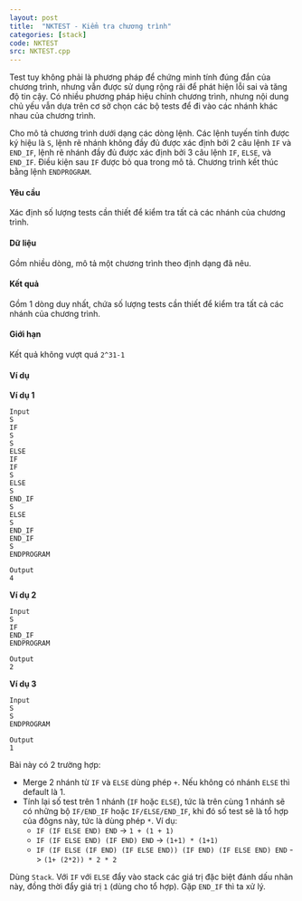 ```yaml
---
layout: post
title:  "NKTEST - Kiểm tra chương trình"
categories: [stack]
code: NKTEST
src: NKTEST.cpp
---
```


Test tuy không phải là phương pháp để chứng minh tính đúng đắn của chương trình, nhưng vẫn được sử dụng rộng rãi để phát hiện lỗi sai và tăng độ tin cậy. Có nhiều phương pháp hiệu chỉnh chương trình, nhưng nội dung chủ yếu vẫn dựa trên cơ sở chọn các bộ tests để đi vào các nhánh khác nhau của chương trình.

Cho mô tả chương trình dưới dạng các dòng lệnh. Các lệnh tuyến tính được ký hiệu là `S`, lệnh rẽ nhánh không đầy đủ được xác định bởi 2 câu lệnh `IF` và `END_IF`, lệnh rẽ nhánh đầy đủ được xác định bởi 3 câu lệnh `IF`, `ELSE`, và `END_IF`. Điều kiện sau `IF` được bỏ qua trong mô tả. Chương trình kết thúc bằng lệnh `ENDPROGRAM`.

#### Yêu cầu

Xác định số lượng tests cần thiết để kiểm tra tất cả các nhánh của chương trình.

#### Dữ liệu
Gồm nhiều dòng, mô tả một chương trình theo định dạng đã nêu.

#### Kết quả
Gồm 1 dòng duy nhất, chứa số lượng tests cần thiết để kiểm tra tất cả các nhánh của chương trình.

#### Giới hạn
Kết quả không vượt quá `2^31-1`

#### Ví dụ

**Ví dụ 1**
```
Input
S
IF
S
S
ELSE
IF
IF
S
ELSE
S
END_IF
S
ELSE
S
END_IF
END_IF
S
ENDPROGRAM

Output
4
```

**Ví dụ 2**
```
Input
S
IF
END_IF
ENDPROGRAM

Output
2
```

**Ví dụ 3**
```
Input
S
S
ENDPROGRAM

Output
1
```

<!--more-->

Bài này có 2 trường hợp:
+ Merge 2 nhánh từ `IF` và `ELSE` dùng phép `+`. Nếu không có nhánh `ELSE` thì default là 1.
+ Tính lại số test trên 1 nhánh (`IF` hoặc `ELSE`), tức là trên cùng 1 nhánh sẽ có những bộ `IF/END_IF` hoặc `IF/ELSE/END_IF`, khi đó số test sẽ là tổ hợp của đôgns này, tức là dùng phép `*`. Ví dụ:
	+ `IF (IF ELSE END) END` -> `1 + (1 + 1)`
	+ `IF (IF ELSE END) (IF END) END` -> `(1+1) * (1+1)`
	+ `IF (IF ELSE (IF END) (IF ELSE END)) (IF END) (IF ELSE END) END` -> `(1+ (2*2)) * 2 * 2`

Dùng `Stack`. Với `IF` với `ELSE` đẩy vào stack các giá trị đặc biệt đánh dấu nhãn này, đồng thời đẩy giá trị `1` (dùng cho tổ hợp). Gặp `END_IF` thì ta xử lý.
